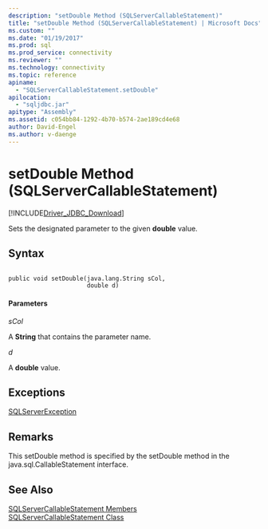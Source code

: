 ```yaml
---
description: "setDouble Method (SQLServerCallableStatement)"
title: "setDouble Method (SQLServerCallableStatement) | Microsoft Docs"
ms.custom: ""
ms.date: "01/19/2017"
ms.prod: sql
ms.prod_service: connectivity
ms.reviewer: ""
ms.technology: connectivity
ms.topic: reference
apiname: 
  - "SQLServerCallableStatement.setDouble"
apilocation: 
  - "sqljdbc.jar"
apitype: "Assembly"
ms.assetid: c054bb84-1292-4b70-b574-2ae189cd4e68
author: David-Engel
ms.author: v-daenge
---
```

# setDouble Method (SQLServerCallableStatement)
[!INCLUDE[Driver_JDBC_Download](../../../includes/driver_jdbc_download.md)]

  Sets the designated parameter to the given **double** value.  
  
## Syntax  
  
```  
  
public void setDouble(java.lang.String sCol,  
                      double d)  
```  
  
#### Parameters  
 *sCol*  
  
 A **String** that contains the parameter name.  
  
 *d*  
  
 A **double** value.  
  
## Exceptions  
 [SQLServerException](../../../connect/jdbc/reference/sqlserverexception-class.md)  
  
## Remarks  
 This setDouble method is specified by the setDouble method in the java.sql.CallableStatement interface.  
  
## See Also  
 [SQLServerCallableStatement Members](../../../connect/jdbc/reference/sqlservercallablestatement-members.md)   
 [SQLServerCallableStatement Class](../../../connect/jdbc/reference/sqlservercallablestatement-class.md)  
  
  
